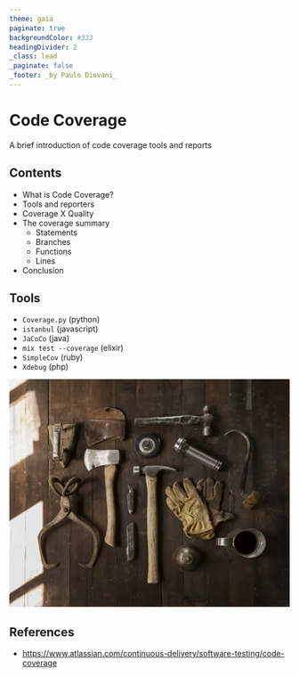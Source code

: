```yaml
---
theme: gaia
paginate: true
backgroundColor: #333
headingDivider: 2
_class: lead
_paginate: false
_footer: _by Paulo Diovani_
---
```


# Code Coverage

A brief introduction of code coverage tools and reports

## Contents

- What is Code Coverage?
- Tools and reporters
- Coverage X Quality
- The coverage summary
  + Statements
  + Branches
  + Functions
  + Lines
- Conclusion

## Tools

- `Coverage.py` (python)
- `istanbul` (javascript)
- `JaCoCo` (java)
- `mix test --coverage` (elixir)
- `SimpleCov` (ruby)
- `Xdebug` (php)

![bg right](media/image-from-rawpixel-id-3237401-jpeg.jpg)
<!-- image licence: CC0 -->

## References

- https://www.atlassian.com/continuous-delivery/software-testing/code-coverage

